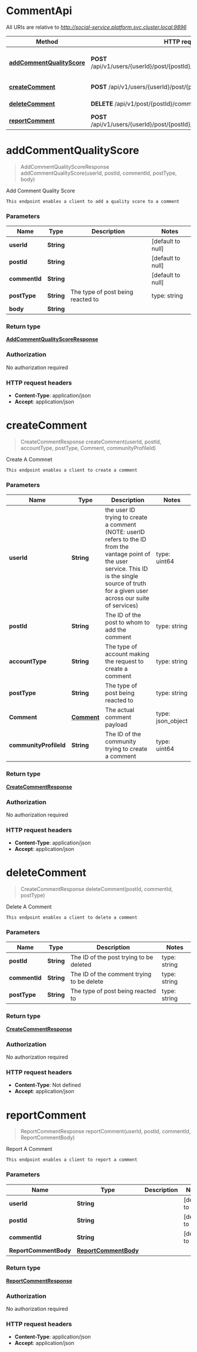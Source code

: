 # CommentApi

All URIs are relative to *http://social-service.platform.svc.cluster.local:9896*

| Method | HTTP request | Description |
|------------- | ------------- | -------------|
| [**addCommentQualityScore**](CommentApi.md#addCommentQualityScore) | **POST** /api/v1/users/{userId}/post/{postId}/comment/{commentId}/quality | Add Comment Quality Score |
| [**createComment**](CommentApi.md#createComment) | **POST** /api/v1/users/{userId}/post/{postId}/comment | Create A Commnet |
| [**deleteComment**](CommentApi.md#deleteComment) | **DELETE** /api/v1/post/{postId}/comment/{commentId} | Delete A Comment |
| [**reportComment**](CommentApi.md#reportComment) | **POST** /api/v1/users/{userId}/post/{postId}/comment/{commentId}/report | Report A Comment |


<a name="addCommentQualityScore"></a>
# **addCommentQualityScore**
> AddCommentQualityScoreResponse addCommentQualityScore(userId, postId, commentId, postType, body)

Add Comment Quality Score

    This endpoint enables a client to add a quality score to a comment

### Parameters

|Name | Type | Description  | Notes |
|------------- | ------------- | ------------- | -------------|
| **userId** | **String**|  | [default to null] |
| **postId** | **String**|  | [default to null] |
| **commentId** | **String**|  | [default to null] |
| **postType** | **String**| The type of post being reacted to | type: string | [default to POST_TYPE_UNSPECIFIED] [enum: POST_TYPE_UNSPECIFIED, POST_TYPE_POST, POST_TYPE_REPOST, POST_TYPE_QUESTION, POST_TYPE_ACHIEVEMENT, POST_TYPE_ANNOUNCEMENT, POST_TYPE_POLL, POST_TYPE_ARTICLE, POST_TYPE_SHORT_STORY] |
| **body** | **String**|  | |

### Return type

[**AddCommentQualityScoreResponse**](../Models/AddCommentQualityScoreResponse.md)

### Authorization

No authorization required

### HTTP request headers

- **Content-Type**: application/json
- **Accept**: application/json

<a name="createComment"></a>
# **createComment**
> CreateCommentResponse createComment(userId, postId, accountType, postType, Comment, communityProfileId)

Create A Commnet

    This endpoint enables a client to create a comment

### Parameters

|Name | Type | Description  | Notes |
|------------- | ------------- | ------------- | -------------|
| **userId** | **String**| the user ID trying to create a comment (NOTE: userID refers to the ID from the vantage point of the user service. This ID is the single source of truth for a given user across our suite of services) | type: uint64 | [default to null] |
| **postId** | **String**| The ID of the post to whom to add the comment | type: string | [default to null] |
| **accountType** | **String**| The type of account making the request to create a comment | type: string | [default to ACCOUNT_TYPE_UNSPECIFIED] [enum: ACCOUNT_TYPE_UNSPECIFIED, ACCOUNT_TYPE_USER, ACCOUNT_TYPE_COMMUNITY] |
| **postType** | **String**| The type of post being reacted to | type: string | [default to POST_TYPE_UNSPECIFIED] [enum: POST_TYPE_UNSPECIFIED, POST_TYPE_POST, POST_TYPE_REPOST, POST_TYPE_QUESTION, POST_TYPE_ACHIEVEMENT, POST_TYPE_ANNOUNCEMENT, POST_TYPE_POLL, POST_TYPE_ARTICLE, POST_TYPE_SHORT_STORY] |
| **Comment** | [**Comment**](../Models/Comment.md)| The actual comment payload | type: json_object | |
| **communityProfileId** | **String**| The ID of the community trying to create a comment | type: uint64 | [optional] [default to null] |

### Return type

[**CreateCommentResponse**](../Models/CreateCommentResponse.md)

### Authorization

No authorization required

### HTTP request headers

- **Content-Type**: application/json
- **Accept**: application/json

<a name="deleteComment"></a>
# **deleteComment**
> CreateCommentResponse deleteComment(postId, commentId, postType)

Delete A Comment

    This endpoint enables a client to delete a comment

### Parameters

|Name | Type | Description  | Notes |
|------------- | ------------- | ------------- | -------------|
| **postId** | **String**| The ID of the post trying to be deleted | type: string | [default to null] |
| **commentId** | **String**| The ID of the comment trying to be delete | type: string | [default to null] |
| **postType** | **String**| The type of post being reacted to | type: string | [default to POST_TYPE_UNSPECIFIED] [enum: POST_TYPE_UNSPECIFIED, POST_TYPE_POST, POST_TYPE_REPOST, POST_TYPE_QUESTION, POST_TYPE_ACHIEVEMENT, POST_TYPE_ANNOUNCEMENT, POST_TYPE_POLL, POST_TYPE_ARTICLE, POST_TYPE_SHORT_STORY] |

### Return type

[**CreateCommentResponse**](../Models/CreateCommentResponse.md)

### Authorization

No authorization required

### HTTP request headers

- **Content-Type**: Not defined
- **Accept**: application/json

<a name="reportComment"></a>
# **reportComment**
> ReportCommentResponse reportComment(userId, postId, commentId, ReportCommentBody)

Report A Comment

    This endpoint enables a client to report a comment

### Parameters

|Name | Type | Description  | Notes |
|------------- | ------------- | ------------- | -------------|
| **userId** | **String**|  | [default to null] |
| **postId** | **String**|  | [default to null] |
| **commentId** | **String**|  | [default to null] |
| **ReportCommentBody** | [**ReportCommentBody**](../Models/ReportCommentBody.md)|  | |

### Return type

[**ReportCommentResponse**](../Models/ReportCommentResponse.md)

### Authorization

No authorization required

### HTTP request headers

- **Content-Type**: application/json
- **Accept**: application/json

